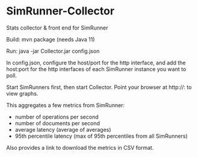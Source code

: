 # SimRunner-Collector
Stats collector &amp; front end for SimRunner

Build: mvn package (needs Java 11)

Run: java -jar Collector.jar config.json

In config.json, configure the host/port for the http interface, and add the host:port for the http interfaces of each SimRunner instance you want to poll.

Start SimRunners first, then start Collector. Point your browser at http://<host>:<port> to view graphs.

This aggregates a few metrics from SimRunner:
- number of operations per second
- number of documents per second
- average latency (average of averages)
- 95th percentile latency (max of 95th percentiles from all SimRunners)

Also provides a link to download the metrics in CSV format.
